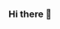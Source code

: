 ### Hi there 👋

<!--
**Fr0ztyy43/Fr0ztyy43** is a ✨ _special_ ✨ repository because its `README.md` (this file) appears on your GitHub profile# 📊 GitHub Stats:

![Anurag's GitHub stats](https://github-readme-stats.vercel.app/api?username=Fr0ztyy43)](https://github.com/anuraghazra/github-readme-stats)
